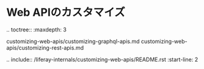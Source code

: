 Web APIのカスタマイズ
====================

.. toctree:: :maxdepth: 3

   customizing-web-apis/customizing-graphql-apis.md customizing-web-apis/customizing-rest-apis.md

.. include:: /liferay-internals/customizing-web-apis/README.rst :start-line: 2
